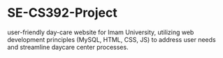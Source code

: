 # SE-CS392-Project
user-friendly day-care website for Imam University, utilizing web development principles
(MySQL, HTML, CSS, JS) to address user needs and streamline daycare center processes.
